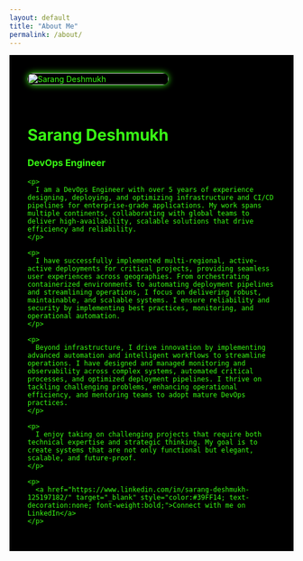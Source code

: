 ```yaml
---
layout: default
title: "About Me"
permalink: /about/
---
```


<div class="page__splash" style="background-color:#000; color:#39FF14; padding:2rem; display:flex; flex-wrap:wrap; align-items:center; gap:2rem;">

  <!-- Photo -->
  <div class="about-photo" style="flex:1 1 200px; max-width:250px;">
    <img src="{{ '/assets/images/photo.png' | relative_url }}" alt="Sarang Deshmukh" style="width:100%; border-radius:12px; box-shadow:0 0 12px #39FF14;">
  </div>

  <!-- Bio -->
  <div class="about-bio" style="flex:2 1 500px;">
    <h1 style="color:#39FF14;">Sarang Deshmukh</h1>
    <h3 style="color:#39FF14;">DevOps Engineer</h3>

    <p>
      I am a DevOps Engineer with over 5 years of experience designing, deploying, and optimizing infrastructure and CI/CD pipelines for enterprise-grade applications. My work spans multiple continents, collaborating with global teams to deliver high-availability, scalable solutions that drive efficiency and reliability.
    </p>

    <p>
      I have successfully implemented multi-regional, active-active deployments for critical projects, providing seamless user experiences across geographies. From orchestrating containerized environments to automating deployment pipelines and streamlining operations, I focus on delivering robust, maintainable, and scalable systems. I ensure reliability and security by implementing best practices, monitoring, and operational automation.
    </p>

    <p>
      Beyond infrastructure, I drive innovation by implementing advanced automation and intelligent workflows to streamline operations. I have designed and managed monitoring and observability across complex systems, automated critical processes, and optimized deployment pipelines. I thrive on tackling challenging problems, enhancing operational efficiency, and mentoring teams to adopt mature DevOps practices.
    </p>

    <p>
      I enjoy taking on challenging projects that require both technical expertise and strategic thinking. My goal is to create systems that are not only functional but elegant, scalable, and future-proof.
    </p>

    <p>
      <a href="https://www.linkedin.com/in/sarang-deshmukh-125197182/" target="_blank" style="color:#39FF14; text-decoration:none; font-weight:bold;">Connect with me on LinkedIn</a>
    </p>
  </div>

</div>
